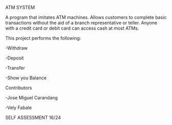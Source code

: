 ATM SYSTEM

A program that imitates ATM machines. Allows customers to complete basic transactions without the aid of a branch representative or teller. Anyone with a credit card or debit card can access cash at most ATMs.

This project performs the following:

-Withdraw

-Deposit

-Transfer

-Show you Balance

Contributors

-Jose Miguel Carandang

-Vely Fabale


SELF ASSESSMENT
16/24
